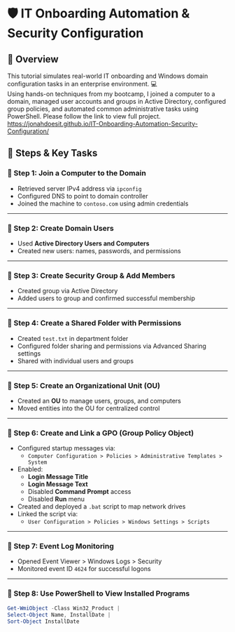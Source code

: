 
# 🛡️ IT Onboarding Automation & Security Configuration

## 📘 Overview
This tutorial simulates real-world IT onboarding and Windows domain configuration tasks in an enterprise environment. 💻  
Using hands-on techniques from my bootcamp, I joined a computer to a domain, managed user accounts and groups in Active Directory, configured group policies, and automated common administrative tasks using PowerShell. Please follow the link to view full project.
 https://jonahdoesit.github.io/IT-Onboarding-Automation-Security-Configuration/

## 🧱 Steps & Key Tasks

### 🔹 Step 1: Join a Computer to the Domain
- Retrieved server IPv4 address via `ipconfig`
- Configured DNS to point to domain controller
- Joined the machine to `contoso.com` using admin credentials

---

### 🔹 Step 2: Create Domain Users
- Used **Active Directory Users and Computers**
- Created new users: names, passwords, and permissions

---

### 🔹 Step 3: Create Security Group & Add Members
- Created group via Active Directory
- Added users to group and confirmed successful membership

---

### 🔹 Step 4: Create a Shared Folder with Permissions
- Created `test.txt` in department folder
- Configured folder sharing and permissions via Advanced Sharing settings
- Shared with individual users and groups

---

### 🔹 Step 5: Create an Organizational Unit (OU)
- Created an **OU** to manage users, groups, and computers
- Moved entities into the OU for centralized control

---

### 🔹 Step 6: Create and Link a GPO (Group Policy Object)
- Configured startup messages via:
  - `Computer Configuration > Policies > Administrative Templates > System`
- Enabled:
  - **Login Message Title**
  - **Login Message Text**
  - Disabled **Command Prompt** access
  - Disabled **Run** menu
- Created and deployed a `.bat` script to map network drives
- Linked the script via:
  - `User Configuration > Policies > Windows Settings > Scripts`

---

### 🔹 Step 7: Event Log Monitoring
- Opened Event Viewer > Windows Logs > Security
- Monitored event ID `4624` for successful logons

---

### 🔹 Step 8: Use PowerShell to View Installed Programs
```powershell
Get-WmiObject -Class Win32_Product | 
Select-Object Name, InstallDate | 
Sort-Object InstallDate
